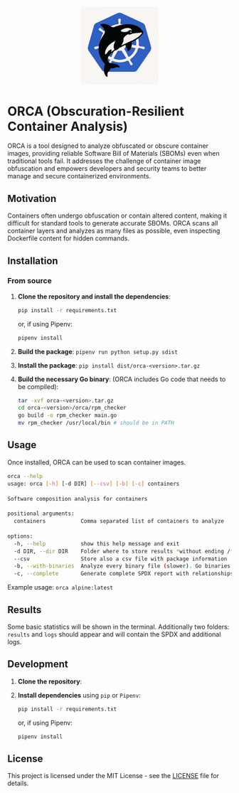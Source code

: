 <p align="center">
<img src="docs/orca.png" alt="ORCA logo" style="width:35%; height:auto;">
</p>

# ORCA (Obscuration-Resilient Container Analysis)

ORCA is a tool designed to analyze obfuscated or obscure container images, providing reliable Software Bill of Materials (SBOMs) even when traditional tools fail. It addresses the challenge of container image obfuscation and empowers developers and security teams to better manage and secure containerized environments.


## Motivation

Containers often undergo obfuscation or contain altered content, making it difficult for standard tools to generate accurate SBOMs. ORCA scans all container layers and analyzes as many files as possible, even inspecting Dockerfile content for hidden commands.

## Installation

### From source 

1. **Clone the repository and install the dependencies**:
    ```bash
    pip install -r requirements.txt
    ```
    or, if using Pipenv:
    ```bash
    pipenv install
    ```

2. **Build the package**: `pipenv run python setup.py sdist`

2. **Install the package**: `pip install dist/orca-<version>.tar.gz`

3. **Build the necessary Go binary**: (ORCA includes Go code that needs to be compiled):
    ```bash
    tar -xvf orca-<version>.tar.gz
    cd orca-<version>/orca/rpm_checker
    go build -o rpm_checker main.go
    mv rpm_checker /usr/local/bin # should be in PATH
    ```

## Usage

Once installed, ORCA can be used to scan container images.

```bash
orca --help
usage: orca [-h] [-d DIR] [--csv] [-b] [-c] containers

Software composition analysis for containers

positional arguments:
  containers           Comma separated list of containers to analyze

options:
  -h, --help           show this help message and exit
  -d DIR, --dir DIR    Folder where to store results *without ending /*
  --csv                Store also a csv file with package information
  -b, --with-binaries  Analyze every binary file (slower). Go binaries are always analyzed
  -c, --complete       Generate complete SPDX report with relationships (>200MB file is generated)
```

Example usage: `orca alpine:latest`


## Results

Some basic statistics will be shown in the terminal. Additionally two folders: `results` and `logs` should appear and will contain the SPDX and additional logs. 


## Development 

1. **Clone the repository**:

2. **Install dependencies** using `pip` or `Pipenv`:
    ```bash
    pip install -r requirements.txt
    ```
    or, if using Pipenv:
    ```bash
    pipenv install
    ```

## License

This project is licensed under the MIT License - see the [LICENSE](LICENSE) file for details.
